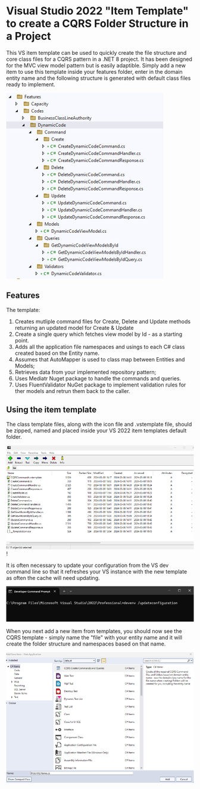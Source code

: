# Visual Studio 2022 "Item Template" to create a CQRS Folder Structure in a Project

This VS item template can be used to quickly create the file structure and core class files
for a CQRS pattern in a .NET 8 project. It has been designed for the MVC view model pattern but is easily adaptible.
Simply add a new item to use this template inside your features folder, 
enter in the domain entity name and the following structure is generated with default class files ready to implement.

![C Q R S Folder Structure](ClassTemplates/Assets/CQRS%20Folder%20structure.png)


## Features

The template:
1. Creates mutliple command files for Create, Delete and Update methods returning an updated model for Create & Update
2. Create a single query which fetches view model by Id - as a starting point.
3. Adds all the application file namespaces and usings to each C# class created based on the Entity name.
4. Assumes that AutoMapper is used to class map between Entities and Models;
5. Retrieves data from your implemented repository pattern;
6. Uses Mediatr Nuget package to handle the commands and queries.
7. Uses FluentValidator NuGet package to implement validation rules for ther models and retrun them back to the caller.

## Using the item template
The class template files, along with the icon file and .vstemplate file, should be zipped, named and placed inside your VS 2022 item templates default folder.

![7 Zip](ClassTemplates/Assets/7-Zip.png)!

It is often necessary to update your configuration from the VS dev command line so that it refreshes your VS instance with the new template as often the cache will need updating.

![Developer Command](ClassTemplates/Assets/Developer%20Command.png)

When you next add a new item from templates, you should now see the CQRS template - simply name the "file" with your entity name and it will create the folder structure 
and namespaces based on that name.

![Add New Item From Templates](ClassTemplates/Assets/Add%20New%20Item%20from%20templates.png)


